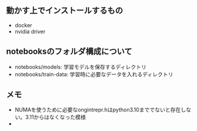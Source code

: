 ## 動かす上でインストールするもの

- docker
- nvidia driver

## notebooksのフォルダ構成について

- notebooks/models: 学習モデルを保存するディレクトリ
- notebooks/train-data: 学習時に必要なデータを入れるディレクトリ

## メモ

- NUMAを使うために必要なongintrepr.hはpython3.10まででないと存在しない。3.11からはなくなった模様
- 